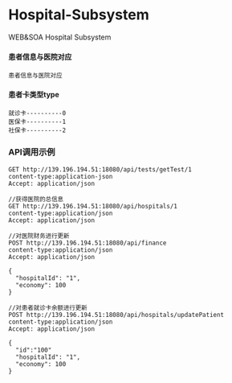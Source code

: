 # Hospital-Subsystem
WEB&amp;SOA Hospital Subsystem

#### 患者信息与医院对应
```
患者信息与医院对应
```

#### 患者卡类型type
```
就诊卡----------0
医保卡----------1
社保卡----------2
```

### API调用示例
```
GET http://139.196.194.51:18080/api/tests/getTest/1
content-type:application-json
Accept: application/json
```

```
//获得医院的总信息
GET http://139.196.194.51:18080/api/hospitals/1
content-type:application/json
Accept: application/json
```

```
//对医院财务进行更新
POST http://139.196.194.51:18080/api/finance
content-type:application/json
Accept: application/json

{
  "hospitalId": "1",
  "economy": 100
}
```

```
//对患者就诊卡余额进行更新
POST http://139.196.194.51:18080/api/hospitals/updatePatient
content-type:application/json
Accept: application/json

{
  "id":"100"
  "hospitalId": "1",
  "economy": 100
}
```
